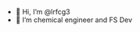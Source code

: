 - 👋 Hi, I’m @lrfcg3
- 🌱 I’m chemical engineer and FS Dev


<!---
lrfcg3/lrfcg3 is a ✨ special ✨ repository because its `README.md` (this file) appears on your GitHub profile.
You can click the Preview link to take a look at your changes.
--->
